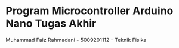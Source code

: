 # Program Microcontroller Arduino Nano Tugas Akhir
Muhammad Faiz Rahmadani - 5009201112 - Teknik Fisika